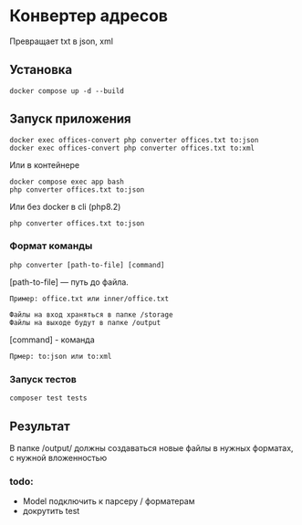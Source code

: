 # Конвертер адресов
Превращает txt в json, xml

## Установка
```terminal
docker compose up -d --build
```

## Запуск приложения
```terminal
docker exec offices-convert php converter offices.txt to:json
docker exec offices-convert php converter offices.txt to:xml 
```

Или в контейнере 
```terminal 
docker compose exec app bash
php converter offices.txt to:json
```

Или без docker в cli (php8.2)
```terminal
php converter offices.txt to:json
```

### Формат команды
```terminal
php converter [path-to-file] [command]
```

[path-to-file] — путь до файла.

    Пример: office.txt или inner/office.txt

    Файлы на вход храняться в папке /storage
    Файлы на выходе будут в папке /output

[command] - команда

    Прмер: to:json или to:xml

### Запуск тестов
```terminal
composer test tests
```

## Результат
В папке /output/ должны создаваться новые файлы в нужных форматах, с нужной вложенностью

### todo: 
- Model подключить к парсеру / форматерам
- докрутить test